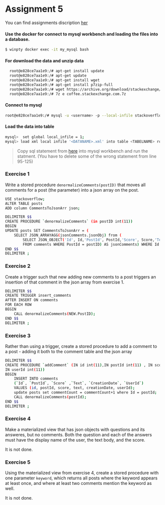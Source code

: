 # Assignment 5

You can find assignments discription [her](https://github.com/datsoftlyngby/soft2019spring-databases/blob/master/assignments/assignment5.md)

#### Use the docker for connect to mysql workbench and loading the files into a database.

```sh
$ winpty docker exec -it my_mysql bash
```
#### For download the data and unzip data
```sh
  root@e828ce7aa1e9:/# apt-get install update
  root@e828ce7aa1e9:/# apt-get update
  root@e828ce7aa1e9:/# apt-get install wget
  root@e828ce7aa1e9:/# apt-get install p7zip-full
  root@e828ce7aa1e9:/# wget https://archive.org/download/stackexchange/coffee.stackexchange.com.7z
  root@e828ce7aa1e9:/# 7z e coffee.stackexchange.com.7z
```
#### Connect to mysql 
```sh
root@e828ce7aa1e9:/# mysql -u <username> -p --local-infile stackoverflow
```
#### Load the data into table
```sh
mysql>  set global local_infile = 1;
mysql> load xml local infile '<DATANAME>.xml' into table <TABELNAME> rows identified by '<row>';
```
> Copy sql statement from [here](https://gist.github.com/emanoelbarreiros/c164a60e98a7482cde22) into mysql workbench and run the statment. (You have to delete some of the wrong statement from line 95-125)

 
### Exercise 1
Write a stored procedure `denormalizeComments(postID)` that moves all comments for a post (the parameter) into a json array on the post. 
```sh
USE stackoverflow;
ALTER TABLE posts
ADD column CommentsToJsonArr json;
```
```sh
DELIMITER $$
CREATE PROCEDURE `denormalizeComments` (in postID int(11))
BEGIN
UPDATE posts SET CommentsToJsonArr = (
	SELECT JSON_ARRAYAGG(jsonComments.jsonObj) from (
		SELECT JSON_OBJECT('Id', Id,'PostId', PostId,'Score', Score,'Text', Text,'CreationDate', CreationDate,'UserId', UserId) AS jsonObj
		FROM comments WHERE PostId = postID) AS jsonComments) WHERE Id = postID;
END $$
DELIMITER ;
```

### Exercise 2

Create a trigger such that new adding new comments to a post triggers an insertion of that comment in the json array from exercise 1.

```sh
DELIMITER $$
CREATE TRIGGER insert_comments
AFTER INSERT ON comments
FOR EACH ROW
BEGIN
	CALL denormalizeComments(NEW.PostID);
END $$
DELIMITER ;
```

### Exercise 3
Rather than using a trigger, create a stored procedure to add a comment to a post - adding it both to the comment table and the json array

```sh
DELIMITER $$ 
CREATE PROCEDURE `addComment` (IN id int(11),IN postId int(11) , IN score int (11), IN text TEXT , IN  creationDate DATETIME,
IN userId int(11))
BEGIN
	INSERT INTO comments
	(`Id`, `PostId`, `Score` ,`Text`, `CreationDate`, `UserId`)
	VALUES (id, postId, score, text, creationDate, userId);
	update posts set commentCount = commentCount+1 where Id = postId;
	CALL denormalizeComments(postId);
END $$
DELIMITER ;
```
### Exercise 4
Make a materialized view that has json objects with questions and its answeres, but no comments. Both the question and each of the answers must have the display name of the user, the text body, and the score.

It is not done.

### Exercise 5
Using the materialized view from exercise 4, create a stored procedure with one parameter `keyword`, which returns all posts where the keyword appears at least once, and where at least two comments mention the keyword as well.

It is not done.
